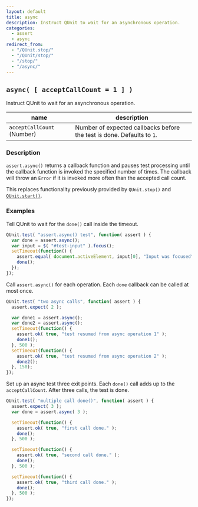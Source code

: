 ```yaml
---
layout: default
title: async
description: Instruct QUnit to wait for an asynchronous operation.
categories:
  - assert
  - async
redirect_from:
  - "/QUnit.stop/"
  - "/QUnit/stop/"
  - "/stop/"
  - "/async/"
---
```


## `async( [ acceptCallCount = 1 ] )`

Instruct QUnit to wait for an asynchronous operation.

| name | description |
|------|-------------|
| `acceptCallCount` (Number) | Number of expected callbacks before the test is done. Defaults to `1`. |

### Description

`assert.async()` returns a callback function and pauses test processing until the callback function is invoked the specified number of times. The callback will throw an `Error` if it is invoked more often than the accepted call count.

This replaces functionality previously provided by `QUnit.stop()` and [`QUnit.start()`](/QUnit/start).

### Examples

Tell QUnit to wait for the `done()` call inside the timeout.

```js
QUnit.test( "assert.async() test", function( assert ) {
  var done = assert.async();
  var input = $( "#test-input" ).focus();
  setTimeout(function() {
    assert.equal( document.activeElement, input[0], "Input was focused" );
    done();
  });
});
```

Call `assert.async()` for each operation. Each `done` callback can be called at most once.

```js
QUnit.test( "two async calls", function( assert ) {
  assert.expect( 2 );

  var done1 = assert.async();
  var done2 = assert.async();
  setTimeout(function() {
    assert.ok( true, "test resumed from async operation 1" );
    done1();
  }, 500 );
  setTimeout(function() {
    assert.ok( true, "test resumed from async operation 2" );
    done2();
  }, 150);
});
```

Set up an async test three exit points. Each `done()` call adds up to the `acceptCallCount`. After three calls, the test is done.

```js
QUnit.test( "multiple call done()", function( assert ) {
  assert.expect( 3 );
  var done = assert.async( 3 );

  setTimeout(function() {
    assert.ok( true, "first call done." );
    done();
  }, 500 );

  setTimeout(function() {
    assert.ok( true, "second call done." );
    done();
  }, 500 );

  setTimeout(function() {
    assert.ok( true, "third call done." );
    done();
  }, 500 );
});
```
